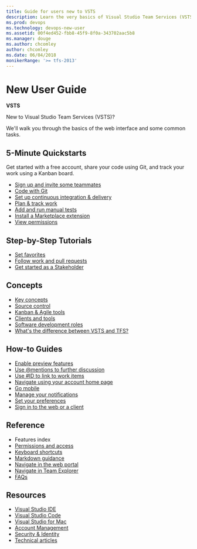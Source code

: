 ```yaml
---
title: Guide for users new to VSTS 
description: Learn the very basics of Visual Studio Team Services (VSTS)  
ms.prod: devops
ms.technology: devops-new-user
ms.assetid: 00f4ed452-fbb8-45f9-8f0a-343702aac5b8  
ms.manager: douge
ms.author: chcomley
author: chcomley
ms.date: 06/04/2018
monikerRange: '>= tfs-2013'
---
```


# New User Guide

**VSTS**

New to Visual Studio Team Services (VSTS)?

We'll walk you through the basics of the web interface and some common tasks.

<!---
## Overview
[What is VSTS?](what-is-vsts.md)
[Overview of services](services.md)
-->

## 5-Minute Quickstarts

Get started with a free account, share your code using Git, and track your work using a Kanban board.

- [Sign up and invite some teammates](sign-up-invite-teammates.md)  
- [Code with Git](code-with-git.md)
- [Set up continuous integration & delivery](../pipelines/get-started-designer.md?toc=/vsts/user-guide/toc.json&bc=/vsts/user-guide/breadcrumb/toc.json)
- [Plan & track work](plan-track-work.md)
- [Add and run manual tests](add-run-manual-tests.md)
- [Install a Marketplace extension](../marketplace/install-vsts-extension.md)
- [View permissions](../organizations/security/view-permissions.md)

## Step-by-Step Tutorials

- [Set favorites](/vsts/project/navigation/set-favorites?toc=/vsts/user-guide/toc.json&bc=/vsts/user-guide/breadcrumb/toc.json)
- [Follow work and pull requests](../work/work-items/follow-work-items.md?toc=/vsts/user-guide/toc.json&bc=/vsts/user-guide/breadcrumb/toc.json)
- [Get started as a Stakeholder](../organizations/security/get-started-stakeholder.md)

## Concepts

- [Key concepts](concepts.md)
- [Source control](source-control.md)
- [Kanban & Agile tools](../work/backlogs/overview.md?toc=/vsts/user-guide/toc.json&bc=/vsts/user-guide/breadcrumb/toc.json)
- [Clients and tools](tools.md?toc=/vsts/user-guide/toc.json&bc=/vsts/user-guide/breadcrumb/toc.json)
- [Software development roles](roles.md?toc=/vsts/user-guide/toc.json&bc=/vsts/user-guide/breadcrumb/toc.json)
- [What's the difference between VSTS and TFS?](about-vsts-tfs.md?toc=/vsts/user-guide/toc.json&bc=/vsts/user-guide/breadcrumb/toc.json)

## How-to Guides

- [Enable preview features](../project/navigation/preview-features.md?toc=/vsts/user-guide/toc.json&bc=/vsts/user-guide/breadcrumb/toc.json)
- [Use @mentions to further discussion](../notifications/at-mentions.md?toc=/vsts/user-guide/toc.json&bc=/vsts/user-guide/breadcrumb/toc.json)
- [Use #ID to link to work items](https://docs.microsoft.com/en-us/vsts/notifications/add-links-to-work-items?toc=/vsts/user-guide/toc.json&bc=/vsts/user-guide/breadcrumb/toc.json&view=vsts)
- [Navigate using your account home page](account-home-pages.md)
- [Go mobile](../project/navigation/mobile-work.md?toc=/vsts/user-guide/toc.json&bc=/vsts/user-guide/breadcrumb/toc.json)
- [Manage your notifications](https://docs.microsoft.com/en-us/vsts/notifications/howto-manage-personal-notifications?toc=/vsts/user-guide/toc.json&bc=/vsts/user-guide/breadcrumb/toc.json&view=vsts)
- [Set your preferences](../organizations/settings/set-user-preferences.md?toc=/vsts/user-guide/toc.json&bc=/vsts/user-guide/breadcrumb/toc.json)
- [Sign in to the web or a client](connect-team-projects.md)

## Reference

- Features index
- [Permissions and access](../organizations/security/permissions-access.md?toc=/vsts/user-guide/toc.json&bc=/vsts/user-guide/breadcrumb/toc.json)
- [Keyboard shortcuts](../project/navigation/keyboard-shortcuts.md?toc=/vsts/user-guide/toc.json&bc=/vsts/user-guide/breadcrumb/toc.json)
- [Markdown guidance](../project/wiki/markdown-guidance.md?toc=/vsts/user-guide/toc.json&bc=/vsts/user-guide/breadcrumb/toc.json)
- [Navigate in the web portal](work-web-portal.md)
- [Navigate in Team Explorer](work-team-explorer.md)
- [FAQs](faqs.md)

## Resources

- [Visual Studio IDE](https://docs.microsoft.com/visualstudio/)
- [Visual Studio Code](https://code.visualstudio.com/docs)
- [Visual Studio for Mac](https://docs.microsoft.com/visualstudio/mac)
- [Account Management](https://docs.microsoft.com/en-us/vsts/organizations/accounts/?view=vsts)
- [Security & Identity](https://docs.microsoft.com/en-us/vsts/organizations/security/?view=vsts)
- [Technical articles](https://docs.microsoft.com/en-us/vsts/articles/?view=vsts)
